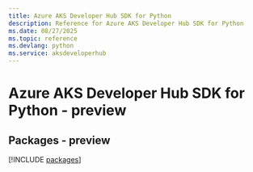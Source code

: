```yaml
---
title: Azure AKS Developer Hub SDK for Python
description: Reference for Azure AKS Developer Hub SDK for Python
ms.date: 08/27/2025
ms.topic: reference
ms.devlang: python
ms.service: aksdeveloperhub
---
```

# Azure AKS Developer Hub SDK for Python - preview
## Packages - preview
[!INCLUDE [packages](aks-developer-hub-index.md)]
